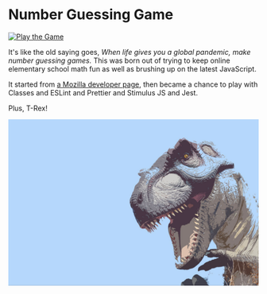 # Number Guessing Game

[![Play the Game](https://img.shields.io/badge/Play%20the%20Game-Escape%20the%20T--Rex!-success)](https://toddkummer.github.io/guess/)

It's like the old saying goes, *When life gives you a global pandemic, make number guessing games.* This was born out of trying to keep online elementary school math fun as well as brushing up on the latest JavaScript.

It started from [a Mozilla developer page](https://developer.mozilla.org/en-US/docs/Learn/JavaScript/First_steps/A_first_splash), then became a chance to play with Classes and ESLint and Prettier and Stimulus JS and Jest.

Plus, T-Rex!

![t-rex](docs/images/dinosaur-background-20851282041923qTUN.jpg)
